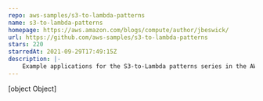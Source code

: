 ```yaml
---
repo: aws-samples/s3-to-lambda-patterns
name: s3-to-lambda-patterns
homepage: https://aws.amazon.com/blogs/compute/author/jbeswick/
url: https://github.com/aws-samples/s3-to-lambda-patterns
stars: 220
starredAt: 2021-09-29T17:49:15Z
description: |-
    Example applications for the S3-to-Lambda patterns series in the AWS Compute Blog and learning path. Questions? @jbesw.
---
```


[object Object]
